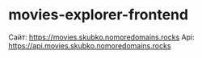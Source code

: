 # movies-explorer-frontend

Сайт: https://movies.skubko.nomoredomains.rocks
Api: https://api.movies.skubko.nomoredomains.rocks
